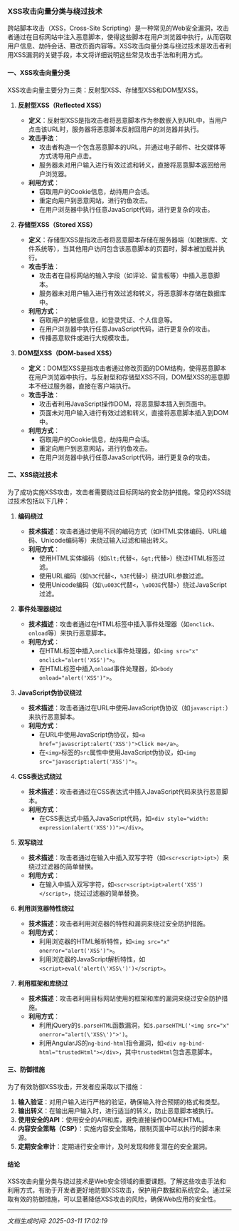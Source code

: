 ### XSS攻击向量分类与绕过技术

跨站脚本攻击（XSS，Cross-Site Scripting）是一种常见的Web安全漏洞，攻击者通过在目标网站中注入恶意脚本，使得这些脚本在用户浏览器中执行，从而窃取用户信息、劫持会话、篡改页面内容等。XSS攻击向量分类与绕过技术是攻击者利用XSS漏洞的关键手段，本文将详细说明这些常见攻击手法和利用方式。

#### 一、XSS攻击向量分类

XSS攻击向量主要分为三类：反射型XSS、存储型XSS和DOM型XSS。

1. **反射型XSS（Reflected XSS）**
   - **定义**：反射型XSS是指攻击者将恶意脚本作为参数嵌入到URL中，当用户点击该URL时，服务器将恶意脚本反射回用户的浏览器并执行。
   - **攻击手法**：
     - 攻击者构造一个包含恶意脚本的URL，并通过电子邮件、社交媒体等方式诱导用户点击。
     - 服务器未对用户输入进行有效过滤和转义，直接将恶意脚本返回给用户浏览器。
   - **利用方式**：
     - 窃取用户的Cookie信息，劫持用户会话。
     - 重定向用户到恶意网站，进行钓鱼攻击。
     - 在用户浏览器中执行任意JavaScript代码，进行更复杂的攻击。

2. **存储型XSS（Stored XSS）**
   - **定义**：存储型XSS是指攻击者将恶意脚本存储在服务器端（如数据库、文件系统等），当其他用户访问包含该恶意脚本的页面时，脚本被加载并执行。
   - **攻击手法**：
     - 攻击者在目标网站的输入字段（如评论、留言板等）中插入恶意脚本。
     - 服务器未对用户输入进行有效过滤和转义，将恶意脚本存储在数据库中。
   - **利用方式**：
     - 窃取用户的敏感信息，如登录凭证、个人信息等。
     - 在用户浏览器中执行任意JavaScript代码，进行更复杂的攻击。
     - 传播恶意软件或进行大规模攻击。

3. **DOM型XSS（DOM-based XSS）**
   - **定义**：DOM型XSS是指攻击者通过修改页面的DOM结构，使得恶意脚本在用户浏览器中执行。与反射型和存储型XSS不同，DOM型XSS的恶意脚本不经过服务器，直接在客户端执行。
   - **攻击手法**：
     - 攻击者利用JavaScript操作DOM，将恶意脚本插入到页面中。
     - 页面未对用户输入进行有效过滤和转义，直接将恶意脚本插入到DOM中。
   - **利用方式**：
     - 窃取用户的Cookie信息，劫持用户会话。
     - 重定向用户到恶意网站，进行钓鱼攻击。
     - 在用户浏览器中执行任意JavaScript代码，进行更复杂的攻击。

#### 二、XSS绕过技术

为了成功实施XSS攻击，攻击者需要绕过目标网站的安全防护措施。常见的XSS绕过技术包括以下几种：

1. **编码绕过**
   - **技术描述**：攻击者通过使用不同的编码方式（如HTML实体编码、URL编码、Unicode编码等）来绕过输入过滤和输出转义。
   - **利用方式**：
     - 使用HTML实体编码（如`&lt;`代替`<`，`&gt;`代替`>`）绕过HTML标签过滤。
     - 使用URL编码（如`%3C`代替`<`，`%3E`代替`>`）绕过URL参数过滤。
     - 使用Unicode编码（如`\u003C`代替`<`，`\u003E`代替`>`）绕过JavaScript过滤。

2. **事件处理器绕过**
   - **技术描述**：攻击者通过在HTML标签中插入事件处理器（如`onclick`、`onload`等）来执行恶意脚本。
   - **利用方式**：
     - 在HTML标签中插入`onclick`事件处理器，如`<img src="x" onclick="alert('XSS')">`。
     - 在HTML标签中插入`onload`事件处理器，如`<body onload="alert('XSS')">`。

3. **JavaScript伪协议绕过**
   - **技术描述**：攻击者通过在URL中使用JavaScript伪协议（如`javascript:`）来执行恶意脚本。
   - **利用方式**：
     - 在URL中使用JavaScript伪协议，如`<a href="javascript:alert('XSS')">Click me</a>`。
     - 在`<img>`标签的`src`属性中使用JavaScript伪协议，如`<img src="javascript:alert('XSS')">`。

4. **CSS表达式绕过**
   - **技术描述**：攻击者通过在CSS表达式中插入JavaScript代码来执行恶意脚本。
   - **利用方式**：
     - 在CSS表达式中插入JavaScript代码，如`<div style="width: expression(alert('XSS'))"></div>`。

5. **双写绕过**
   - **技术描述**：攻击者通过在输入中插入双写字符（如`<scr<script>ipt>`）来绕过过滤器的简单替换。
   - **利用方式**：
     - 在输入中插入双写字符，如`<scr<script>ipt>alert('XSS')</script>`，绕过过滤器的简单替换。

6. **利用浏览器特性绕过**
   - **技术描述**：攻击者利用浏览器的特性和漏洞来绕过安全防护措施。
   - **利用方式**：
     - 利用浏览器的HTML解析特性，如`<img src="x" onerror="alert('XSS')">`。
     - 利用浏览器的JavaScript解析特性，如`<script>eval('alert(\'XSS\')')</script>`。

7. **利用框架和库绕过**
   - **技术描述**：攻击者利用目标网站使用的框架和库的漏洞来绕过安全防护措施。
   - **利用方式**：
     - 利用jQuery的`$.parseHTML`函数漏洞，如`$.parseHTML('<img src="x" onerror="alert(\'XSS\')">')`。
     - 利用AngularJS的`ng-bind-html`指令漏洞，如`<div ng-bind-html="trustedHtml"></div>`，其中`trustedHtml`包含恶意脚本。

#### 三、防御措施

为了有效防御XSS攻击，开发者应采取以下措施：

1. **输入验证**：对用户输入进行严格的验证，确保输入符合预期的格式和类型。
2. **输出转义**：在输出用户输入时，进行适当的转义，防止恶意脚本被执行。
3. **使用安全的API**：使用安全的API和库，避免直接操作DOM和HTML。
4. **内容安全策略（CSP）**：实施内容安全策略，限制页面中可以执行的脚本来源。
5. **定期安全审计**：定期进行安全审计，及时发现和修复潜在的安全漏洞。

#### 结论

XSS攻击向量分类与绕过技术是Web安全领域的重要课题。了解这些攻击手法和利用方式，有助于开发者更好地防御XSS攻击，保护用户数据和系统安全。通过采取有效的防御措施，可以显著降低XSS攻击的风险，确保Web应用的安全性。

---

*文档生成时间: 2025-03-11 17:02:19*






















